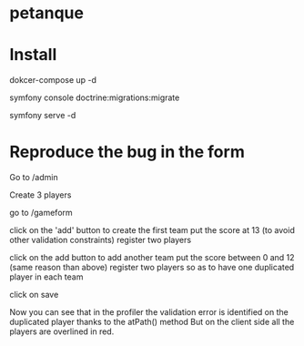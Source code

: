 # petanque 


# Install

dokcer-compose up -d

symfony console doctrine:migrations:migrate

symfony serve -d



# Reproduce the bug in the form

Go to /admin 

Create 3 players 

go to /gameform

click on the 'add' button to create the first team 
put the score at 13 (to avoid other validation constraints)
register two players

click on the add button to add another team 
put the score between 0 and 12 (same reason than above)
register two players so as to have one duplicated player in each team

click on save

Now you can see that in the profiler the validation error is identified on the duplicated player thanks to the atPath() method 
But on the client side all the players are overlined in red.


